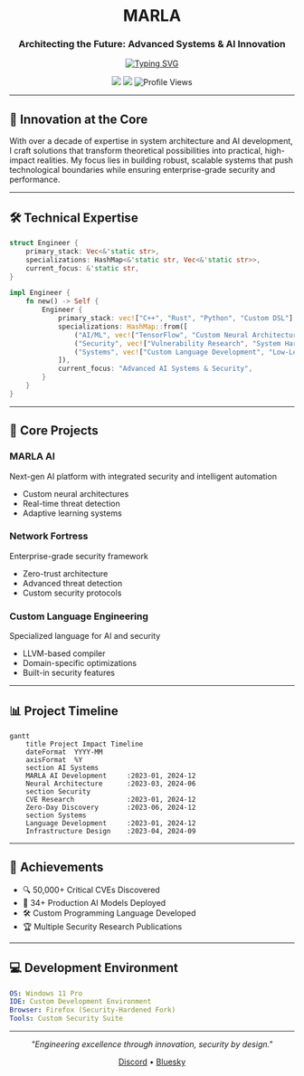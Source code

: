 <div align="center">

# MARLA

### Architecting the Future: Advanced Systems & AI Innovation

[![Typing SVG](https://readme-typing-svg.demolab.com?font=JetBrains+Mono&size=22&pause=1000&color=6B5CF7&center=true&vCenter=true&random=false&width=500&lines=Systems+Architecture+%26+Security;Advanced+AI+Development;Custom+Language+Engineering)](https://git.io/typing-svg)

[<img src="https://img.shields.io/badge/Discord-%235865F2.svg?style=for-the-badge&logo=discord&logoColor=white">](https://discord.gg/WJUheEQtuS)
[<img src="https://img.shields.io/badge/Bluesky-%2300acee.svg?style=for-the-badge&logo=bluesky&logoColor=white">](https://bsky.app/profile/hxch.bsky.social)
![Profile Views](https://komarev.com/ghpvc/?username=dragonboe&style=for-the-badge&color=6B5CF7)

</div>

---

## 🔮 Innovation at the Core

With over a decade of expertise in system architecture and AI development, I craft solutions that transform theoretical possibilities into practical, high-impact realities. My focus lies in building robust, scalable systems that push technological boundaries while ensuring enterprise-grade security and performance.

---

## 🛠️ Technical Expertise

```rust
struct Engineer {
    primary_stack: Vec<&'static str>,
    specializations: HashMap<&'static str, Vec<&'static str>>,
    current_focus: &'static str,
}

impl Engineer {
    fn new() -> Self {
        Engineer {
            primary_stack: vec!["C++", "Rust", "Python", "Custom DSL"],
            specializations: HashMap::from([
                ("AI/ML", vec!["TensorFlow", "Custom Neural Architectures", "Advanced ML Systems"]),
                ("Security", vec!["Vulnerability Research", "System Hardening", "Zero-Day Discovery"]),
                ("Systems", vec!["Custom Language Development", "Low-Level Architecture", "Performance Optimization"]),
            ]),
            current_focus: "Advanced AI Systems & Security",
        }
    }
}
```

---

## 🎯 Core Projects

### MARLA AI
Next-gen AI platform with integrated security and intelligent automation
- Custom neural architectures
- Real-time threat detection
- Adaptive learning systems

### Network Fortress
Enterprise-grade security framework
- Zero-trust architecture
- Advanced threat detection
- Custom security protocols

### Custom Language Engineering
Specialized language for AI and security
- LLVM-based compiler
- Domain-specific optimizations
- Built-in security features

---

## 📊 Project Timeline

```mermaid
gantt
    title Project Impact Timeline
    dateFormat  YYYY-MM
    axisFormat  %Y
    section AI Systems
    MARLA AI Development     :2023-01, 2024-12
    Neural Architecture      :2023-03, 2024-06
    section Security
    CVE Research             :2023-01, 2024-12
    Zero-Day Discovery       :2023-06, 2024-12
    section Systems
    Language Development     :2023-01, 2024-12
    Infrastructure Design    :2023-04, 2024-09
```

---

## 🌟 Achievements

- 🔍 50,000+ Critical CVEs Discovered
- 🤖 34+ Production AI Models Deployed
- 🛠️ Custom Programming Language Developed
- 🏆 Multiple Security Research Publications

---

## 💻 Development Environment

```yaml
OS: Windows 11 Pro
IDE: Custom Development Environment
Browser: Firefox (Security-Hardened Fork)
Tools: Custom Security Suite
```

---

<div align="center">

*"Engineering excellence through innovation, security by design."*

[Discord](https://discord.gg/WJUheEQtuS) • [Bluesky](https://bsky.app/profile/hxch.bsky.social)

</div>
